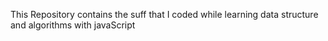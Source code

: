This Repository contains the suff that I coded while learning data structure and algorithms with javaScript